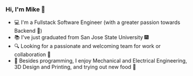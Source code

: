 ### Hi, I'm Mike 👋

- 💻 I'm a Fullstack Software Engineer (with a greater passion towards Backend 💖)
- 📚 I've just graduated from San Jose State University 🎆
- 🔍 Looking for a passionate and welcoming team for work or collaboration 🚀
- 🤖 Besides programming, I enjoy Mechanical and Electrical Engineering, 3D Design and Printing, and trying out new food 🍣
